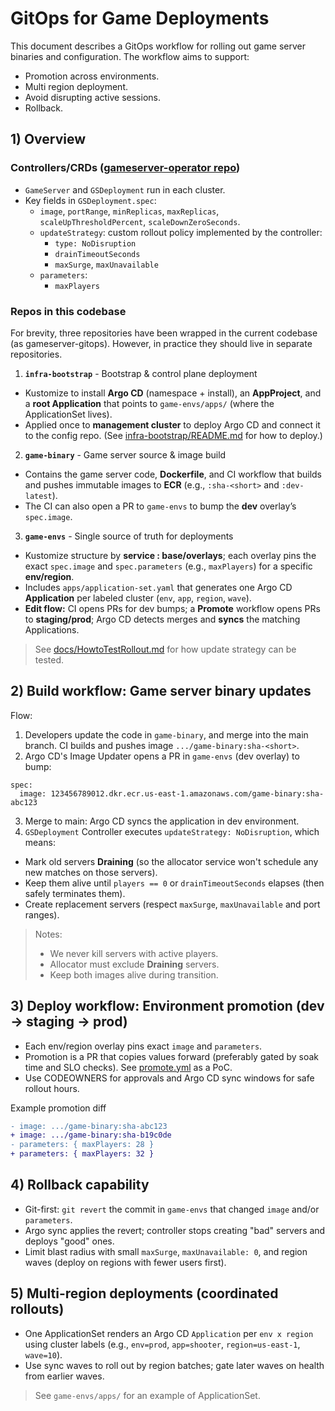 # GitOps for Game Deployments

This document describes a GitOps workflow for rolling out game server binaries and configuration. The workflow aims to support:
- Promotion across environments.
- Multi region deployment.
- Avoid disrupting active sessions.
- Rollback.


## 1) Overview
### Controllers/CRDs ([gameserver-operator repo](https://github.com/ahbeigi/gameserver-operator))
- `GameServer` and `GSDeployment` run in each cluster.
- Key fields in `GSDeployment.spec`:
  - `image`, `portRange`, `minReplicas`, `maxReplicas`, `scaleUpThresholdPercent`, `scaleDownZeroSeconds`.
  - `updateStrategy`: custom rollout policy implemented by the controller:
    - `type: NoDisruption`
    - `drainTimeoutSeconds`
    - `maxSurge`, `maxUnavailable`
  - `parameters`:
    - `maxPlayers`

### Repos in this codebase
For brevity, three repositories have been wrapped in the current codebase (as gameserver-gitops). However, in practice they should live in separate repositories. 
1. **`infra-bootstrap`** - Bootstrap & control plane deployment
- Kustomize to install **Argo CD** (namespace + install), an **AppProject**, and a **root Application** that points to `game-envs/apps/` (where the ApplicationSet lives).
- Applied once to **management cluster** to deploy Argo CD and connect it to the config repo. (See [infra-bootstrap/README.md](infra-bootstrap/README.md) for how to deploy.)

2. **`game-binary`** - Game server source & image build
- Contains the game server code, **Dockerfile**, and CI workflow that builds and pushes immutable images to **ECR** (e.g., `:sha-<short>` and `:dev-latest`).
- The CI can also open a PR to `game-envs` to bump the **dev** overlay’s `spec.image`.

3. **`game-envs`** - Single source of truth for deployments
- Kustomize structure by **service : base/overlays**; each overlay pins the exact `spec.image` and `spec.parameters` (e.g., `maxPlayers`) for a specific **env/region**.
- Includes `apps/application-set.yaml` that generates one Argo CD **Application** per labeled cluster (`env`, `app`, `region`, `wave`).
- **Edit flow:** CI opens PRs for dev bumps; a **Promote** workflow opens PRs to **staging/prod**; Argo CD detects merges and **syncs** the matching Applications.


> See [docs/HowtoTestRollout.md](docs/HowtoTestRollout.md) for how update strategy can be tested.


## 2) Build workflow: Game server binary updates

Flow:
1. Developers update the code in `game-binary`, and merge into the main branch. CI builds and pushes image `.../game-binary:sha-<short>`.
2. Argo CD's Image Updater opens a PR in `game-envs` (dev overlay) to bump:
```
spec:
  image: 123456789012.dkr.ecr.us-east-1.amazonaws.com/game-binary:sha-abc123
```
3. Merge to main: Argo CD syncs the application in dev environment.
4. `GSDeployment` Controller executes `updateStrategy: NoDisruption`, which means:
- Mark old servers **Draining** (so the allocator service won't schedule any new matches on those servers).
- Keep them alive until `players == 0` or `drainTimeoutSeconds` elapses (then safely terminates them).
- Create replacement servers (respect `maxSurge`, `maxUnavailable` and port ranges).

> Notes:
> - We never kill servers with active players.
> - Allocator must exclude **Draining** servers.
> - Keep both images alive during transition.


## 3) Deploy workflow: Environment promotion (dev -> staging -> prod)
- Each env/region overlay pins exact `image` and `parameters`.
- Promotion is a PR that copies values forward (preferably gated by soak time and SLO checks). See [promote.yml](game-envs/.github/workflows/promote.yml) as a PoC.
- Use CODEOWNERS for approvals and Argo CD sync windows for safe rollout hours.

Example promotion diff
```diff
- image: .../game-binary:sha-abc123
+ image: .../game-binary:sha-b19c0de
- parameters: { maxPlayers: 28 }
+ parameters: { maxPlayers: 32 }
```


## 4) Rollback capability
- Git-first: `git revert` the commit in `game-envs` that changed `image` and/or `parameters`.
- Argo sync applies the revert; controller stops creating "bad" servers and deploys "good" ones.
- Limit blast radius with small `maxSurge`, `maxUnavailable: 0`, and region waves (deploy on regions with fewer users first).


## 5) Multi-region deployments (coordinated rollouts)
- One ApplicationSet renders an Argo CD `Application` per `env x region` using cluster labels (e.g., `env=prod`, `app=shooter`, `region=us-east-1`, `wave=10`).
- Use sync waves to roll out by region batches; gate later waves on health from earlier waves.

> See `game-envs/apps/` for an example of ApplicationSet. 
